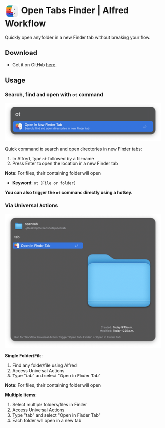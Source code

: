 # <img src="img/finder-tab-logo.png" alt="Open Tabs Finder Workflow Icon" width="45" align="center"/> Open Tabs Finder | Alfred Workflow

Quickly open any folder in a new Finder tab without breaking your flow.

## Download

- Get it on GitHub [here](https://github.com/vanstrouble/opentab-alfred-workflow/releases/latest).

## Usage

### Search, find and open with `ot` command

<img src="img/ot.png" alt="ot command" width="525"/>

Quick command to search and open directories in new Finder tabs:

1. In Alfred, type `ot` followed by a filename
2. Press Enter to open the location in a new Finder tab

**Note**: For files, their containing folder will open

- **Keyword**: `ot [File or folder]`

**You can also trigger the `ot` command directly using a hotkey.**

### Via Universal Actions

<img src="img/ot-unac.png" alt="Open Tabs Finder Universal action" width="525"/>

**Single Folder/File**:
1. Find any folder/file using Alfred
2. Access Universal Actions
3. Type "tab" and select "Open in Finder Tab"

**Note**: For files, their containing folder will open

**Multiple Items**:
1. Select multiple folders/files in Finder
2. Access Universal Actions
3. Type "tab" and select "Open in Finder Tab"
4. Each folder will open in a new tab
